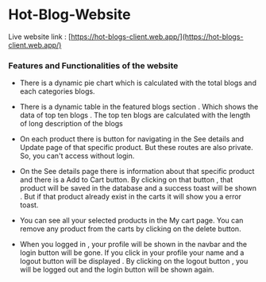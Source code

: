 # Hot-Blog-Website

Live website link : [https://hot-blogs-client.web.app/](https://hot-blogs-client.web.app/)

### Features and Functionalities of the website 

- There is a dynamic pie chart which is calculated with the total blogs and each categories blogs.

- There is a dynamic table in the featured blogs section . Which shows the data of top ten blogs . The top ten blogs are calculated with the length of long description of the blogs

- On each product there is button for navigating in the See details and Update page of that specific product. But these routes are also private. So, you can't access without login.

- On the See details page there is information about that specific product and there is a Add to Cart button. By clicking on that button , that product will be saved in the database and a success toast will be shown . But if that product already exist in the carts it will show you a error toast.

- You can see all your selected products in the My cart page. You can remove any product from the carts by clicking on the delete button.

- When you logged in , your profile will be shown in the navbar and the login button will be gone. If you click in your profile your name and a logout button will be displayed . By clicking on the logout button , you will be logged out and the login button will be shown again.
